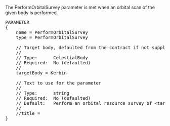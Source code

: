 The PerformOrbitalSurvey parameter is met when an orbital scan of the given body is performed.

<pre>
PARAMETER
{
    name = PerformOrbitalSurvey
    type = PerformOrbitalSurvey

    // Target body, defaulted from the contract if not supplied.
    //
    // Type:      CelestialBody
    // Required:  No (defaulted)
    //
    targetBody = Kerbin

    // Text to use for the parameter
    //
    // Type:      string
    // Required:  No (defaulted)
    // Default:   Perform an orbital resource survey of &lt;targetBody&gt;
    //
    //title =
}
</pre>

